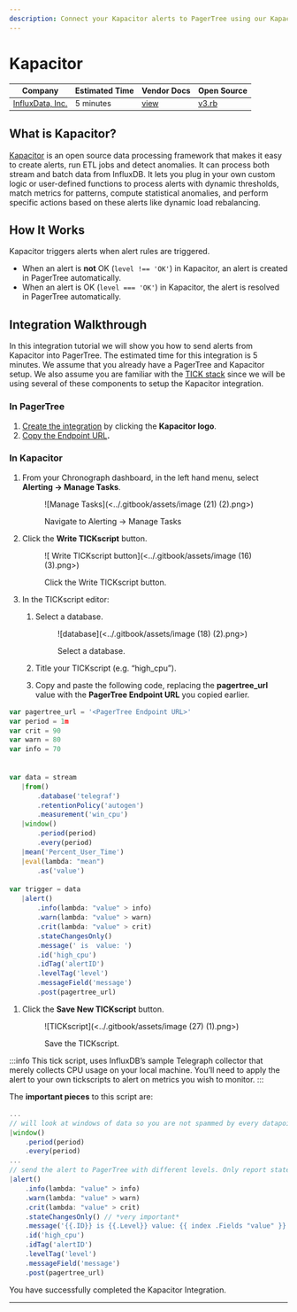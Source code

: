 ```yaml
---
description: Connect your Kapacitor alerts to PagerTree using our Kapacitor Integration.
---
```


# Kapacitor

| Company                                         | Estimated Time | Vendor Docs                                                                | Open Source                                                                                                                  |
| ----------------------------------------------- | -------------- | -------------------------------------------------------------------------- | ---------------------------------------------------------------------------------------------------------------------------- |
| [InfluxData, Inc.](https://www.influxdata.com/) | 5 minutes      | [view](https://docs.influxdata.com/kapacitor/v1.5/nodes/http\_post\_node/) | [v3.rb](https://github.com/PagerTree/pager\_tree-integrations/blob/main/app/models/pager\_tree/integrations/kapacitor/v3.rb) |

## What is Kapacitor?

[Kapacitor](https://www.influxdata.com/) is an open source data processing framework that makes it easy to create alerts, run ETL jobs and detect anomalies. It can process both stream and batch data from InfluxDB. It lets you plug in your own custom logic or user-defined functions to process alerts with dynamic thresholds, match metrics for patterns, compute statistical anomalies, and perform specific actions based on these alerts like dynamic load rebalancing.

## How It Works

Kapacitor triggers alerts when alert rules are triggered.

* When an alert is **not** OK (`level !== 'OK'`) in Kapacitor, an alert is created in PagerTree automatically.
* When an alert is OK (`level === 'OK'`) in Kapacitor, the alert is resolved in PagerTree automatically.

## Integration Walkthrough

In this integration tutorial we will show you how to send alerts from Kapacitor into PagerTree. The estimated time for this integration is 5 minutes. We assume that you already have a PagerTree and Kapacitor setup. We also assume you are familiar with the [TICK stack](https://www.influxdata.com/time-series-platform/) since we will be using several of these components to setup the Kapacitor integration.

### In PagerTree

1. [Create the integration](introduction.md#create-an-integration) by clicking the **Kapacitor logo**.
2. [Copy the Endpoint URL](introduction.md#copy-the-endpoint-url)**.**

### **In Kapacitor**

1.  From your Chronograph dashboard, in the left hand menu, select **Alerting -> Manage Tasks**.

    <figure>![Manage Tasks](<../.gitbook/assets/image (21) (2).png>)<figcaption><p>Navigate to Alerting -> Manage Tasks</p></figcaption></figure>
2.  Click the **Write TICKscript** button.

    <figure>![ Write TICKscript button](<../.gitbook/assets/image (16) (3).png>)<figcaption><p>Click the Write TICKscript button.</p></figcaption></figure>
3. In the TICKscript editor:
   1.  Select a database.

       <figure>![database](<../.gitbook/assets/image (18) (2).png>)<figcaption><p>Select a database.</p></figcaption></figure>
   2. Title your TICKscript (e.g. “high\_cpu”).
   3. Copy and paste the following code, replacing the **pagertree\_url** value with the **PagerTree Endpoint URL** you copied earlier.

```javascript title="cpu_alert.tick.js" showLineNumbers
var pagertree_url = '<PagerTree Endpoint URL>'
var period = 1m
var crit = 90
var warn = 80
var info = 70


var data = stream
   |from()
       .database('telegraf')
       .retentionPolicy('autogen')
       .measurement('win_cpu')
   |window()
       .period(period)
       .every(period)
   |mean('Percent_User_Time')
   |eval(lambda: "mean")
       .as('value')

var trigger = data
   |alert()
       .info(lambda: "value" > info)
       .warn(lambda: "value" > warn)
       .crit(lambda: "value" > crit)
       .stateChangesOnly()
       .message(' is  value: ')
       .id('high_cpu')
       .idTag('alertID')
       .levelTag('level')
       .messageField('message')
       .post(pagertree_url)
```

1.  Click the **Save New TICKscript** button.

    <figure>![TICKscript](<../.gitbook/assets/image (27) (1).png>)<figcaption><p>Save the TICKscript.</p></figcaption></figure>

:::info
This tick script, uses InfluxDB’s sample Telegraph collector that merely collects CPU usage on your local machine. You’ll need to apply the alert to your own tickscripts to alert on metrics you wish to monitor.
:::

The **important pieces** to this script are:

```javascript title="cpu_alert.important.tick.js" showLineNumbers
...
// will look at windows of data so you are not spammed by every datapoint
|window()
    .period(period)
    .every(period)
...
// send the alert to PagerTree with different levels. Only report state changes.
|alert()
    .info(lambda: "value" > info)
    .warn(lambda: "value" > warn)
    .crit(lambda: "value" > crit)
    .stateChangesOnly() // *very important*
    .message('{{.ID}} is {{.Level}} value: {{ index .Fields "value" }}')
    .id('high_cpu')
    .idTag('alertID')
    .levelTag('level')
    .messageField('message')
    .post(pagertree_url)
```

You have successfully completed the Kapacitor Integration.

***
